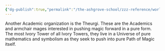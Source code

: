 ```yaml
---
{"dg-publish":true,"permalink":"/the-ashgrove-school/zzz-reference/world-factions/the-academics/the-theurgi/"}
---
```


Another Academic organization is the Theurgi. These are the Academics and armchair mages interested in pushing magic forward in a pure form. The most Ivory Tower of all Ivory Towers, they live in a Universe of pure mathematics and symbolism as they seek to push into pure Path of Magic itself.
